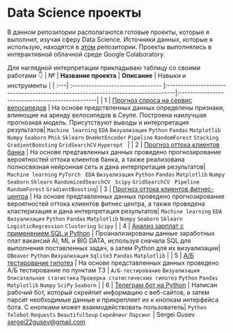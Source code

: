# Data Science проекты
В данном репозитории располагаются готовые проекты, которые я выполнил, изучая сферу Data Science.
Источники данных, которые я использую, находятся в [этом](https://github.com/sergigusev/Datasets) репозитории.
Проекты выполнялись в интерактивной облачной среде Google Colaboratory.

Для наглядной интерпретации прикладываю таблицу со своими работами 👇
| №   | **Название проекта**              | **Описание**                                                                     | Навыки и инструменты                            |
| :---| :-------------------------------- |:---------------------------------------------------------------------------------|:------------------------------------------------|
| 1 | [Прогноз спроса на сервис велосипедов](https://github.com/sergigusev/Data_Science_studying/tree/main/seoul_bike_demand_prediction) | На основе предствленных данных определены признаки, влияющие на аренду велосипедов в Сеуле. Построена наилучшая прогнозная модель. Присутствуют выводы и интерпретация результатов| `Machine learning` `EDA` `Визуализация` `Python` `Pandas` `Matplotlib` `Numpy` `Seaborn` `Phik` `Sklearn` `OneHotEncoder` `Pipeline` `RandomForest` `Stacking` `GradientBoosting` `GridSearchCV` `Hyperopt ` |
| 2 | [Прогноз оттока клиентов банка](https://github.com/sergigusev/Datasets/blob/main/bank_churn.csv) | На основе предтавленных данных проведено прогнозирование вероятностей оттока клиентов банка, а также реализована полносвязная нейронная сеть и дана интерпретация результатов| `Machine learning` `PyTorch ` `EDA` `Визуализация` `Python` `Pandas` `Matplotlib` `Numpy` `Seaborn` `Sklearn` `RandomizedSearchCV ` `Scipy` `GridSearchCV ` `Pipeline` `RandomForest` `GradientBoosting`|
| 3 | [Прогноз оттока клиентов фитнес-центра](https://github.com/sergigusev/Data_Science_studying/tree/main/gym_churn_prediction) | На основе предтавленных данных проведено прогнозирование вероятностей оттока клиентов фитнес центра, а также проведена кластеризация и дана интерпретация результатов| `Machine learning` `EDA` `Визуализация` `Python` `Pandas` `Matplotlib` `Numpy` `Seaborn` `Sklearn` `LogisticRegression` `Clustering` `Scipy` |
| 4 | [Анализ зарплат с применением SQL и Python](https://github.com/sergigusev/Data_Science_studying/tree/main/SQL_analysis_data_slaries) | Проанализированы данные заработных плат вакансий AI, ML и BIG DATA, используя сначала SQL для выполнения поставленных задач, а затем Python для их визуализации| `DBeaver` `Python` `Визуализация` `Sqlite3` `Pandas` `Matplotlib` |
| 5 | [А/Б тестирование гипотез](https://github.com/sergigusev/Data_Science_studying/tree/main/AB_testing_marketplace) | На основе представленных данных проведено А/Б тестирование по пунктам ТЗ | `А/Б-тестирование` `Визуализация` `Описательная статистика` `Проверка статистических гипотез` `Python` `Pandas` `Matplotlib` `Numpy` `SciPy` `Seaborn` |
| 6   | [Телеграм бот на Python](https://github.com/sergigusev/Data_Science_studying/tree/main/python_telegram_bot) | Написан рабочий бот, который скрейпит информацию с веб-сайтов, а затем парсит необходимые данные и прикрепляет их к кнопкам интерфейса бота. С кнопками может взаимодействовать пользователь|  `Python` `Telebot` `Requests` `BeautifulSoup` `Скрейпинг` `Парсинг` |
Sergei Gusev sergei22gusev@gmail.com
